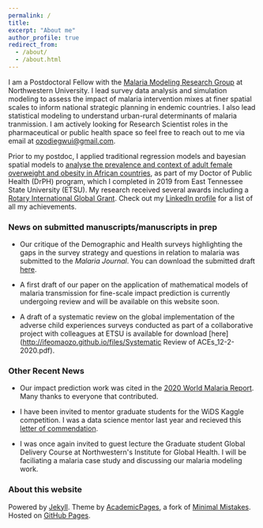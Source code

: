```yaml
---
permalink: /
title:
excerpt: "About me"
author_profile: true
redirect_from: 
  - /about/
  - /about.html
---
```


I am a Postdoctoral Fellow with the [Malaria Modeling Research Group](http://www.numalariamodeling.org) at Northwestern University. I lead survey data analysis and simulation modeling to assess the impact of malaria intervention mixes at finer spatial scales to inform national strategic planning in endemic countries. I also lead statistical modeling to understand urban-rural determinants of malaria tranmission. I am actively looking for Research Scientist roles in the pharmaceutical or public health space so feel free to reach out to me via email at ozodiegwui@gmail.com.

Prior to my postdoc, I applied traditional regression models and bayesian spatial models to [analyse the prevalence and context of adult female overweight and obesity in African countries](http://pdfs.semanticscholar.org/e268/97165b6eef2dce34009bc24b51a271005653.pdf), as part of my Doctor of Public Health (DrPH) program, which I completed in 2019 from East Tennessee State University (ETSU). My research received several awards including a [Rotary International Global Grant](http://www.rotary7570.org/ItemDetails.aspx?DataItemID=oEjpXRE3cxo%3D). Check out my [LinkedIn profile](https://www.linkedin.com/in/ifeomaozodiegwu/) for a list of all my achievements. 



### News on submitted manuscripts/manuscripts in prep 
* Our critique of the Demographic and Health surveys highlighting the gaps in the survey strategy and questions in relation to malaria was submitted to the _Malaria_ _Journal_. You can download the submitted draft [here](http://ifeomaozo.github.io/files/DHS_opinion_piece.pdf).

* A first draft of our paper on the application of mathematical models of malaria transmission for fine-scale impact prediction is currently undergoing review and will be available on this website soon.

* A draft of a systematic review on the global implementation of the adverse child experiences surveys conducted as part of a collaborative project with colleagues at ETSU is available for download [here](http://ifeomaozo.github.io/files/Systematic Review of ACEs_12-2-2020.pdf).


### Other Recent News
* Our impact prediction work was cited in the [ 2020 World Malaria Report](http://who.int/publications/i/item/9789240015791). Many thanks to everyone that contributed. 

* I have been invited to mentor graduate students for the WiDS Kaggle competition. I was a data science mentor last year and recieved this [letter of commendation](http://ifeomaozo.github.io/files/IDO_WiDS.pdf).

* I was once again invited to guest lecture the Graduate student Global Delivery Course at Northwestern's Institute for Global Health. I will be faciliating a malaria case study and discussing our malaria modeling work. 


### About this website
Powered by [Jekyll](http://jekyllrb.com). Theme by [AcademicPages](https://github.com/academicpages/academicpages.github.io), a fork of [Minimal Mistakes](https://mademistakes.com/work/minimal-mistakes-jekyll-theme/). Hosted on [GitHub Pages](https://pages.github.com/).

<!-- Powered by <a href="http://jekyllrb.com" rel="nofollow">Jekyll</a> &amp; <a href="https://github.com/academicpages/academicpages.github.io">AcademicPages</a>, a fork of <a href="https://mademistakes.com/work/minimal-mistakes-jekyll-theme/" rel="nofollow">Minimal Mistakes</a>. Hosted on GitHub Pages. -->



